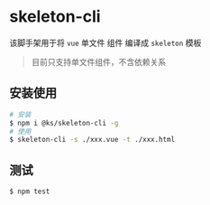 # skeleton-cli

该脚手架用于将 `vue` 单文件 组件 编译成 `skeleton` 模板

> 目前只支持单文件组件，不含依赖关系

## 安装使用

```bash
# 安装
$ npm i @ks/skeleton-cli -g
# 使用
$ skeleton-cli -s ./xxx.vue -t ./xxx.html
```

## 测试

```bash
$ npm test
```